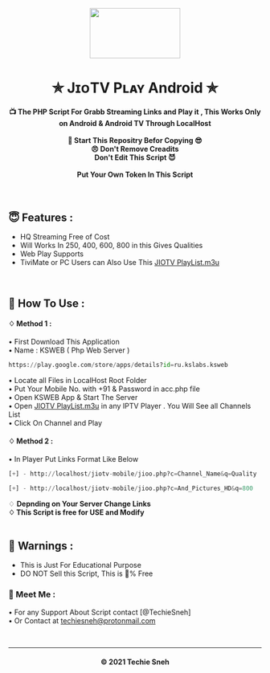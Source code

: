 
<p align="center"><img src="https://images.firstpost.com/wp-content/uploads/2020/07/jio-tvplus-1280.jpg" width="180" height="100"></p>

<h1 align='center'>✯ JɪᴏTV Pʟᴀʏ Android ✯</h1>

<!-- DO NOT EDIT FILE AND ADD YOU NAME HERE AND PUBLISH -->
<!-- © 2021 TechieSneh -->

<h4 align='center'>📺 The PHP Script For Grabb Streaming Links and Play it , This Works Only on Android & Android TV Through LocalHost <br><br>🌟 Start This Repositry Befor Copying 😎<br>😠 Don't Remove Creadits<br>Don't Edit This Script 😈<br><br>Put Your Own Token In This Script</h4>
<br>

<h2>😇 Features :</h2>

- HQ Streaming Free of Cost <br>
- Will Works In 250, 400, 600, 800 in this Gives Qualities
- Web Play Supports
- TiviMate or PC Users can Also Use This [JIOTV PlayList.m3u](https://github.com/techiesneh/Sneh-JioTV-Android/blob/main/sneh-playlist.m3u)


<br>
<h2>🍁 How To Use : </h2>

#### ♢ Method 1 :

• First Download This Application<br>
• Name : KSWEB ( Php Web Server ) <br>

```py
https://play.google.com/store/apps/details?id=ru.kslabs.ksweb

  ```
• Locate all Files in LocalHost Root Folder <br>
• Put Your Mobile No. with +91 & Password in acc.php file <br>
• Open KSWEB App & Start The Server <br>
• Open [JIOTV PlayList.m3u](https://github.com/techiesneh/Sneh-JioTV-Android/blob/main/sneh-playlist.m3u) in any IPTV Player . You Will See all Channels List <br>
• Click On Channel and Play <br>

#### ♢ Method 2 :

• In Player Put Links Format Like Below

  ```py
  [+] - http://localhost/jiotv-mobile/jioo.php?c=Channel_Name&q=Quality
  
  [+] - http://localhost/jiotv-mobile/jioo.php?c=And_Pictures_HD&q=800
  
  ```
  
   ♢ <b>Depnding on Your Server Change Links<br>
   ♢ This Script is free for USE and Modify</b><br><br>

<h2>🚸 Warnings :</h2>

- This is Just For Educational Purpose
- DO NOT Sell this Script, This is 💯% Free

<h3>🤗 Meet Me : </h3>


• For any Support About Script contact [@TechieSneh] <br>
• Or Contact at [techiesneh@protonmail.com](mailto:techiesneh@protonmail.com)

<br>


---
<h4 align='center'>© 2021 Techie Sneh</h4>

<!-- DO NOT REMOVE THIS CREDIT 🤬 🤬 -->










